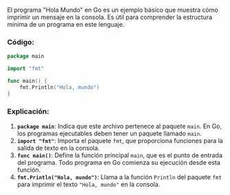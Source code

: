 El programa "Hola Mundo" en Go es un ejemplo básico que muestra cómo imprimir un mensaje en la consola. Es útil para comprender la estructura mínima de un programa en este lenguaje.

### Código:
```go
package main

import "fmt"

func main() {
    fmt.Println("Hola, mundo")
}
```

### Explicación:

1. **`package main`**: Indica que este archivo pertenece al paquete `main`. En Go, los programas ejecutables deben tener un paquete llamado `main`.
2. **`import "fmt"`**: Importa el paquete `fmt`, que proporciona funciones para la salida de texto en la consola.
3. **`func main()`**: Define la función principal `main`, que es el punto de entrada del programa. Todo programa en Go comienza su ejecución desde esta función.
4. **`fmt.Println("Hola, mundo")`**: Llama a la función `Println` del paquete `fmt` para imprimir el texto `"Hola, mundo"` en la consola.